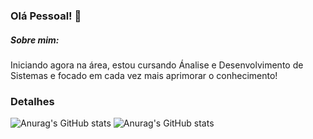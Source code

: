 ### Olá Pessoal! 👋
##### Sobre mim:
Iniciando agora na área, estou cursando Ánalise e Desenvolvimento de Sistemas e focado em cada vez mais aprimorar o conhecimento!

### Detalhes

![Anurag's GitHub stats](https://github-readme-stats.vercel.app/api?username=GuYujiFujimoto&show_icons=true&theme=transparent)
![Anurag's GitHub stats](https://github-readme-stats.vercel.app/api?username=GuYujiFujimoto&show_icons=true&bg_color=black)
